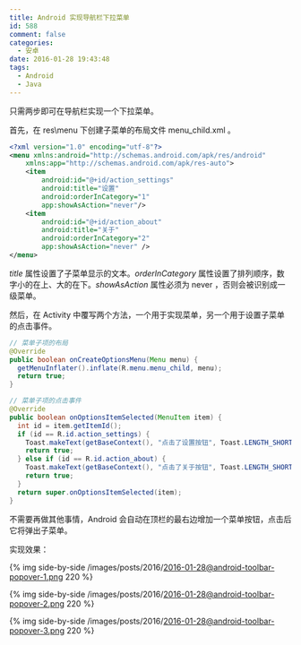 ```yaml
---
title: Android 实现导航栏下拉菜单
id: 588
comment: false
categories:
  - 安卓
date: 2016-01-28 19:43:48
tags:
  - Android
  - Java
---
```


只需两步即可在导航栏实现一个下拉菜单。

首先，在 res\menu 下创建子菜单的布局文件 menu_child.xml 。

<!-- more -->

``` xml
<?xml version="1.0" encoding="utf-8"?>
<menu xmlns:android="http://schemas.android.com/apk/res/android"
    xmlns:app="http://schemas.android.com/apk/res-auto">
    <item
        android:id="@+id/action_settings"
        android:title="设置"
        android:orderInCategory="1"
        app:showAsAction="never"/>
    <item
        android:id="@+id/action_about"
        android:title="关于"
        android:orderInCategory="2"
        app:showAsAction="never" />
</menu>
```

_title_ 属性设置了子菜单显示的文本。_orderInCategory_ 属性设置了排列顺序，数字小的在上、大的在下。_showAsAction_ 属性必须为 never ，否则会被识别成一级菜单。

然后，在 Activity 中覆写两个方法，一个用于实现菜单，另一个用于设置子菜单的点击事件。

``` java
// 菜单子项的布局
@Override
public boolean onCreateOptionsMenu(Menu menu) {
  getMenuInflater().inflate(R.menu.menu_child, menu);
  return true;
}

// 菜单子项的点击事件
@Override
public boolean onOptionsItemSelected(MenuItem item) {
  int id = item.getItemId();
  if (id == R.id.action_settings) {
    Toast.makeText(getBaseContext(), "点击了设置按钮", Toast.LENGTH_SHORT).show();
    return true;
  } else if (id == R.id.action_about) {
    Toast.makeText(getBaseContext(), "点击了关于按钮", Toast.LENGTH_SHORT).show();
    return true;
  }
  return super.onOptionsItemSelected(item);
}
```


不需要再做其他事情，Android 会自动在顶栏的最右边增加一个菜单按钮，点击后它将弹出子菜单。

实现效果：

{% img side-by-side /images/posts/2016/2016-01-28@android-toolbar-popover-1.png 220 %}

{% img side-by-side /images/posts/2016/2016-01-28@android-toolbar-popover-2.png 220 %}

{% img side-by-side /images/posts/2016/2016-01-28@android-toolbar-popover-3.png 220 %}
 